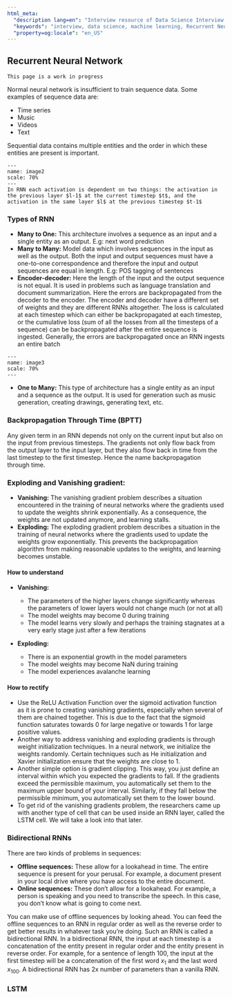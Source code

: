 ```yaml
---
html_meta:
  "description lang=en": "Interview resource of Data Science Interview focusing on Regression."
  "keywords": "interview, data science, machine learning, Recurrent Neural Network, RNN, LSTM, GRU"
  "property=og:locale": "en_US"
---
```



## Recurrent Neural Network

```{warning}
This page is a work in progress
```

Normal neural network is insufficient to train sequence data. Some examples of sequence data are:
- Time series
- Music
- Videos
- Text

Sequential data contains multiple entities​ and the order in which these entities are present is important.

```{figure} images/image2.PNG
---
name: image2
scale: 70%
---
In RNN each activation is dependent on two things: the activation in the previous layer $l-1$ at the current timestep $t$, and the activation in the same layer $l$ at the previous timestep $t-1$
```

### Types of RNN

- **Many to One:** This architecture involves a sequence as an input and a single entity as an output​. E.g: next word prediction
- **Many to Many:** Model data which involves sequences in the input as well as the output​. Both the input and output sequences must have a one-to-one correspondence ​and therefore the input and output sequences are equal in length​. E.g: POS tagging of sentences
- **Encoder-decoder:** Here the length of the input and the output sequence is not equal​. It is used in problems such as language translation and document summarization. Here the errors are backpropagated from the decoder to the encoder. The encoder and decoder have a different set of weights and they are different RNNs altogether. The loss is calculated at each timestep which can either be backpropagated at each timestep, or the cumulative loss (sum of all the losses from all the timesteps of a sequence) can be backpropagated after the entire sequence is ingested. Generally, the errors are backpropagated once an RNN ingests an entire batch

```{figure} images/image3.PNG
---
name: image3
scale: 70%
---
```
- **One to Many:** This type of architecture has a single entity as an input and a sequence as the output​. It is used for generation such as music generation, creating drawings, generating text, etc.

### Backpropagation Through Time (BPTT)

Any given term in an RNN depends not only on the current input but also on the input from previous timesteps​. The gradients not only flow back from the output layer to the input layer, but they also flow back in time from the last timestep to the first timestep. Hence the name backpropagation through time.

### Exploding and Vanishing gradient:

- **Vanishing:** The vanishing gradient problem describes a situation encountered in the training of neural networks where the gradients used to update the weights shrink exponentially. As a consequence, the weights are not updated anymore, and learning stalls.
- **Exploding:** The exploding gradient problem describes a situation in the training of neural networks where the gradients used to update the weights grow exponentially. This prevents the backpropagation algorithm from making reasonable updates to the weights, and learning becomes unstable.

#### How to understand

- **Vanishing:**
	- The parameters of the higher layers change significantly whereas the parameters of lower layers would not change much (or not at all)
	- The model weights may become 0 during training
	- The model learns very slowly and perhaps the training stagnates at a very early stage just after a few iterations

- **Exploding:** 
	- There is an exponential growth in the model parameters
	- The model weights may become NaN during training
	- The model experiences  avalanche learning

#### How to rectify

- Use the ReLU Activation Function over the sigmoid activation function as it is prone to creating vanishing gradients, especially when several of them are chained together. This is due to the fact that the sigmoid function saturates towards 0 for large negative or towards 1 for large positive values.
- Another way to address vanishing and exploding gradients is through weight initialization techniques. In a neural network, we initialize the weights randomly. Certain techniques such as He initialization and Xavier initialization ensure that the weights are close to 1.
- Another simple option is gradient clipping. This way, you just define an interval within which you expected the gradients to fall. If the gradients exceed the permissible maximum, you automatically set them to the maximum upper bound of your interval. Similarly, if they fall below the permissible minimum, you automatically set them to the lower bound.
- To get rid of the vanishing gradients problem, the researchers came up with another type of cell that can be used inside an RNN layer, called the LSTM cell. We will take a look into that later.

### Bidirectional RNNs

There are two kinds of problems in sequences:
- **Offline sequences​:** These allow for a lookahead in time. The entire sequence is present for your perusal. For example, a document present in your local drive where you have access to the entire document.
- **Online sequences​:** These don’t allow for a lookahead. For example, a person is speaking and you need to transcribe the speech. In this case, you don’t know what is going to come next. 

You can make use of offline sequences by looking ahead. You can feed the offline sequences to an RNN in regular order as well as the reverse order to get better results in whatever task you’re doing. Such an RNN is called a bidirectional RNN​. In a bidirectional RNN, the input at each timestep is a concatenation of the entity present in regular order and the entity present in reverse order. For example, for a sentence of length $100$, the input at the first timestep will be a concatenation of the first word $x_1$ and the last word $x_{100}$. A bidirectional RNN has $2$x number of parameters​ than a vanilla RNN.

### LSTM